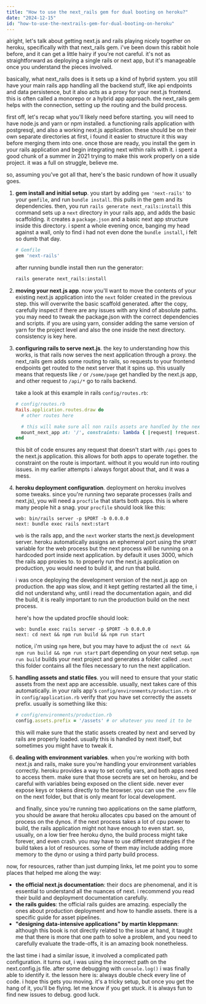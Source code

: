 ```yaml
---
title: "How to use the next_rails gem for dual booting on heroku?"
date: "2024-12-15"
id: "how-to-use-the-nextrails-gem-for-dual-booting-on-heroku"
---
```


alright, let's talk about getting next.js and rails playing nicely together on heroku, specifically with that next_rails gem. i've been down this rabbit hole before, and it can get a little hairy if you're not careful. it's not as straightforward as deploying a single rails or next app, but it's manageable once you understand the pieces involved.

basically, what next_rails does is it sets up a kind of hybrid system. you still have your main rails app handling all the backend stuff, like api endpoints and data persistence, but it also acts as a proxy for your next.js frontend. this is often called a monorepo or a hybrid app approach. the next_rails gem helps with the connection, setting up the routing and the build process.

first off, let's recap what you'll likely need before starting. you will need to have node.js and yarn or npm installed. a functioning rails application with postgresql, and also a working next.js application. these should be on their own separate directories at first, i found it easier to structure it this way before merging them into one. once those are ready, you install the gem in your rails application and begin integrating next within rails with it. i spent a good chunk of a summer in 2021 trying to make this work properly on a side project. it was a full on struggle, believe me.

so, assuming you've got all that, here's the basic rundown of how it usually goes.

1.  **gem install and initial setup**. you start by adding `gem 'next-rails'` to your `gemfile`, and run `bundle install`. this pulls in the gem and its dependencies. then, you run `rails generate next_rails:install` this command sets up a `next` directory in your rails app, and adds the basic scaffolding. it creates a `package.json` and a basic next app structure inside this directory. i spent a whole evening once, banging my head against a wall, only to find i had not even done the `bundle install`, i felt so dumb that day.

    ```ruby
    # Gemfile
    gem 'next-rails'
    ```

    after running bundle install then run the generator:

    ```bash
    rails generate next_rails:install
    ```

2.  **moving your next.js app**. now you'll want to move the contents of your existing next.js application into the `next` folder created in the previous step. this will overwrite the basic scaffold generated. after the copy, carefully inspect if there are any issues with any kind of absolute paths. you may need to tweak the package.json with the correct dependencies and scripts. if you are using yarn, consider adding the same version of yarn for the project level and also the one inside the next directory. consistency is key here.

3.  **configuring rails to serve next.js**. the key to understanding how this works, is that rails now serves the next application through a proxy. the next_rails gem adds some routing to rails, so requests to your frontend endpoints get routed to the next server that it spins up. this usually means that requests like `/` or `/some/page` get handled by the next.js app, and other request to `/api/*` go to rails backend.

    take a look at this example in rails `config/routes.rb`:

    ```ruby
    # config/routes.rb
    Rails.application.routes.draw do
      # other routes here

      # this will make sure all non rails assets are handled by the next application
      mount_next_app at: '/', constraints: lambda { |request| !request.path.start_with?('/api') }
    end
    ```

    this bit of code ensures any request that doesn't start with `/api` goes to the next.js application. this allows for both apps to operate together. the constraint on the route is important. without it you would run into routing issues. in my earlier attempts i always forgot about that, and it was a mess.

4.  **heroku deployment configuration**. deployment on heroku involves some tweaks. since you're running two separate processes (rails and next.js), you will need a `procfile` that starts both apps. this is where many people hit a snag. your `procfile` should look like this:

    ```
    web: bin/rails server -p $PORT -b 0.0.0.0
    next: bundle exec rails next:start
    ```

    `web` is the rails app, and the `next` worker starts the next.js development server. heroku automatically assigns an ephemeral port using the `$PORT` variable for the web process but the next process will be running on a hardcoded port inside next application. by default it uses 3000, which the rails app proxies to. to properly run the next.js application on production, you would need to build it, and run that build.

    i was once deploying the development version of the next.js app on production. the app was slow, and it kept getting restarted all the time, i did not understand why, until i read the documentation again, and did the build, it is really important to run the production build on the next process.

    here's how the updated procfile should look:

    ```
    web: bundle exec rails server -p $PORT -b 0.0.0.0
    next: cd next && npm run build && npm run start
    ```

    notice, i'm using `npm` here, but you may have to adjust the `cd next && npm run build && npm run start` part depending on your next setup. `npm run build` builds your next project and generates a folder called `.next` this folder contains all the files necessary to run the next application.

5.  **handling assets and static files**. you will need to ensure that your static assets from the next app are accessible. usually, next takes care of this automatically. in your rails app's `config/environments/production.rb` or in `config/application.rb` verify that you have set correctly the assets prefix. usually is something like this:

    ```ruby
    # config/environments/production.rb
    config.assets.prefix = '/assets' # or whatever you need it to be
    ```

    this will make sure that the static assets created by next and served by rails are properly loaded. usually this is handled by next itself, but sometimes you might have to tweak it.

6.  **dealing with environment variables**. when you're working with both next.js and rails, make sure you're handling your environment variables correctly. heroku provides a way to set config vars, and both apps need to access them. make sure that those secrets are set on heroku, and be careful with variables being exposed on the client side. never ever expose keys or tokens directly to the browser. you can use the `.env` file on the next folder, but that is only meant for local development.

    and finally, since you're running two applications on the same platform, you should be aware that heroku allocates cpu based on the amount of process on the dynos. if the next process takes a lot of cpu power to build, the rails application might not have enough to even start. so, usually, on a low tier free heroku dyno, the build process might take forever, and even crash. you may have to use different strategies if the build takes a lot of resources. some of them may include adding more memory to the dyno or using a third party build process.

now, for resources, rather than just dumping links, let me point you to some places that helped me along the way:

*   **the official next.js documentation**: their docs are phenomenal, and it is essential to understand all the nuances of next. i recommend you read their build and deployment documentation carefully.
*   **the rails guides**: the official rails guides are amazing. especially the ones about production deployment and how to handle assets. there is a specific guide for asset pipelines.
*   **"designing data-intensive applications" by martin kleppmann**: although this book is not directly related to the issue at hand, it taught me that there is more that one path to solve a problem, and you need to carefully evaluate the trade-offs, it is an amazing book nonetheless.

the last time i had a similar issue, it involved a complicated path configuration. it turns out, i was using the incorrect path on the next.config.js file. after some debugging with `console.log()` i was finally able to identify it. the lesson here is: always double check every line of code.
i hope this gets you moving. it's a tricky setup, but once you get the hang of it, you'll be flying. let me know if you get stuck. it is always fun to find new issues to debug. good luck.
